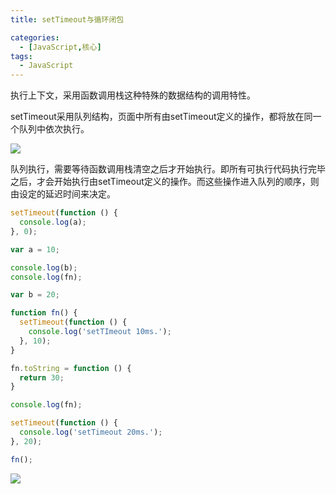 ```yaml
---
title: setTimeout与循环闭包

categories:
  - [JavaScript,核心]
tags: 
  - JavaScript
---
```


执行上下文，采用函数调用栈这种特殊的数据结构的调用特性。

setTimeout采用队列结构，页面中所有由setTimeout定义的操作，都将放在同一个队列中依次执行。

![](https://s2.loli.net/2023/03/05/opT9YwiFQBy1lnG.webp)

队列执行，需要等待函数调用栈清空之后才开始执行。即所有可执行代码执行完毕之后，才会开始执行由setTimeout定义的操作。而这些操作进入队列的顺序，则由设定的延迟时间来决定。

```javascript
setTimeout(function () {
  console.log(a);
}, 0);

var a = 10;

console.log(b);
console.log(fn);

var b = 20;

function fn() {
  setTimeout(function () {
    console.log('setTImeout 10ms.');
  }, 10);
}

fn.toString = function () {
  return 30;
}

console.log(fn);

setTimeout(function () {
  console.log('setTimeout 20ms.');
}, 20);

fn();
```

![](https://s2.loli.net/2023/03/05/hVzmswRqXW4ONy9.webp)
